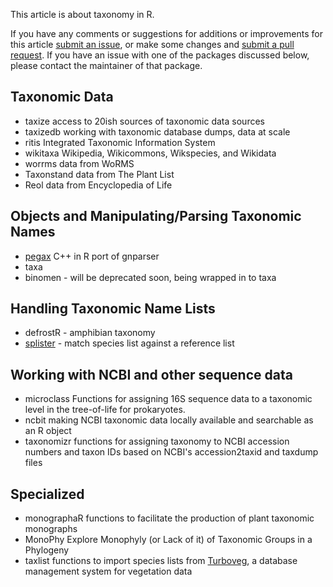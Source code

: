 This article is about taxonomy in R.

If you have any comments or suggestions for additions or improvements for this article [submit an issue](https://github.com/ropensci/webservices/issues), or make some changes and [submit a pull request](https://github.com/ropensci/taxonomy/pulls). If you have an issue with one of the packages discussed below, please contact the maintainer of that package.

Taxonomic Data
--------------

- <pkg>taxize</pkg> access to 20ish sources of taxonomic data sources
- <pkg>taxizedb</pkg> working with taxonomic database dumps, data at scale
- <pkg>ritis</pkg> Integrated Taxonomic Information System
- <pkg>wikitaxa</pkg> Wikipedia, Wikicommons, Wikspecies, and Wikidata
- <pkg>worrms</pkg> data from WoRMS
- <pkg>Taxonstand</pkg> data from The Plant List
- <pkg>Reol</pkg> data from Encyclopedia of Life


Objects and Manipulating/Parsing Taxonomic Names
------------------------------------------------

- [pegax](https://github.com/ropenscilabs/pegax) C++ in R port of gnparser
- <pkg>taxa</pkg>
- <pkg>binomen</pkg> - will be deprecated soon, being wrapped in to <pkg>taxa</pkg>


Handling Taxonomic Name Lists
-----------------------------

- <pkg>defrostR</pkg> - amphibian taxonomy
- [splister](https://github.com/ropenscilabs/splister) - match species list against a reference list


Working with NCBI and other sequence data
-----------------------------------------

- <pkg>microclass</pkg> Functions for assigning 16S sequence data to a taxonomic level in the tree-of-life for prokaryotes.
- <pkg>ncbit</pkg> making NCBI taxonomic data locally available and searchable as an R object
- <pkg>taxonomizr</pkg> functions for assigning taxonomy to NCBI accession numbers and taxon IDs based on NCBI's accession2taxid and taxdump files


Specialized
-----------

- <pkg>monographaR</pkg> functions to facilitate the production of plant taxonomic monographs
- <pkg>MonoPhy</pkg> Explore Monophyly (or Lack of it) of Taxonomic Groups in a Phylogeny
- <pkg>taxlist</pkg> functions to import species lists from [Turboveg](<https://www.synbiosys.alterra.nl/turboveg>), a database management system for vegetation data

